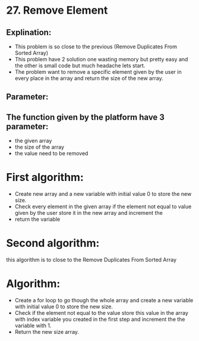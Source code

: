 # 27. Remove Element

## Explination:
- This problem is so close to the previous (Remove Duplicates From Sorted Array)
- This problem have 2 solution one wasting memory but pretty easy and the other is small code but much headache lets start.
- The problem want to remove a specific element  given by the user in every place in the array and return the size of the new array.

## Parameter:

## The function given by the platform have 3 parameter:
- the given array 
- the size of the array
- the value need to be removed

# First algorithm:
- Create new array and a new variable with initial value 0 to store the new size.
- Check every element in the given array if the element not equal to value given by the user store it in the new array and increment the 
- return  the variable 

# Second algorithm:

this algorithm is to close to the Remove Duplicates From Sorted Array  
# Algorithm:
- Create a for loop to go though the whole array and create a new variable with initial value 0 to store the new size.
- Check if the element not equal to the value store this value in the array with index variable you created in the first step and increment the the variable with 1.
- Return the new size array.
